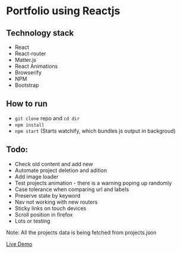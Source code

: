 # Portfolio using Reactjs

## Technology stack
- React
- React-router
- Matter.js
- React Animations
- Browserify
- NPM
- Bootstrap
 
## How to run 
- ```git clone``` repo and ```cd dir```
- ```npm install```
- ```npm start``` (Starts watchify, which bundles js output in backgroud)

## Todo:
- Check old content and add new
- Automate project deletion and adition
- Add image loader
- Test projects animation - there is a warning poping up randomly 
- Case tolerance when comparing url and labels
- Preserve state by keyword
- Nav not working with new routers
- Sticky links on touch devices
- Scroll position in firefox 
- Lots or testing 


Note: All the projects data is being fetched from projects.json 

[Live Demo](http://gurpreetsran.github.io/gs/#/home)
